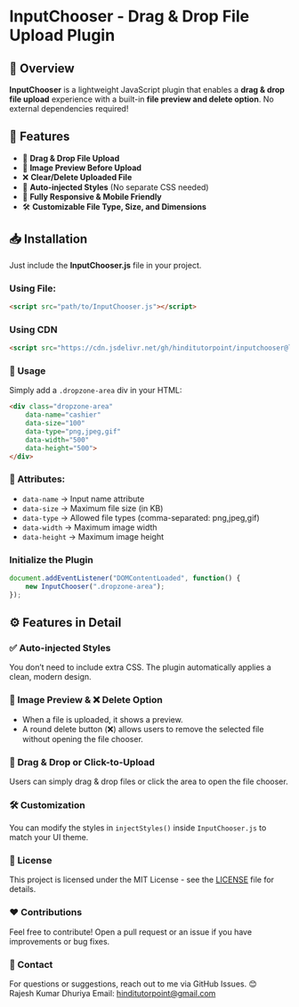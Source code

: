 # InputChooser - Drag & Drop File Upload Plugin

## 📌 Overview
**InputChooser** is a lightweight JavaScript plugin that enables a **drag & drop file upload** experience with a built-in **file preview and delete option**. No external dependencies required!

## 🎯 Features
- 📂 **Drag & Drop File Upload**
- 📸 **Image Preview Before Upload**
- ❌ **Clear/Delete Uploaded File**
- 🎨 **Auto-injected Styles** (No separate CSS needed)
- 📱 **Fully Responsive & Mobile Friendly**
- 🛠 **Customizable File Type, Size, and Dimensions**

## 📥 Installation
Just include the **InputChooser.js** file in your project.

### Using File:
```html
<script src="path/to/InputChooser.js"></script>
```
### Using CDN
```html
<script src="https://cdn.jsdelivr.net/gh/hinditutorpoint/inputchooser@latest/InputChooser.min.js"></script>
```

### 🚀 Usage
Simply add a `.dropzone-area` div in your HTML:
```html
<div class="dropzone-area" 
    data-name="cashier" 
    data-size="100" 
    data-type="png,jpeg,gif" 
    data-width="500" 
    data-height="500">
</div>
```

### 📌 Attributes:
- `data-name` → Input name attribute
- `data-size` → Maximum file size (in KB)
- `data-type` → Allowed file types (comma-separated: png,jpeg,gif)
- `data-width` → Maximum image width
- `data-height` → Maximum image height

### Initialize the Plugin
```js
document.addEventListener("DOMContentLoaded", function() {
    new InputChooser(".dropzone-area");
});
```
## ⚙️ Features in Detail
### ✅ Auto-injected Styles
You don’t need to include extra CSS. The plugin automatically applies a clean, modern design.

### 📸 Image Preview & ❌ Delete Option
- When a file is uploaded, it shows a preview.
- A round delete button (❌) allows users to remove the selected file without opening the file chooser.

### 🔄 Drag & Drop or Click-to-Upload
Users can simply drag & drop files or click the area to open the file chooser.

### 🛠 Customization
You can modify the styles in `injectStyles()` inside `InputChooser.js` to match your UI theme.

### 📜 License
This project is licensed under the MIT License - see the [LICENSE](LICENSE) file for details.

### ❤️ Contributions
Feel free to contribute! Open a pull request or an issue if you have improvements or bug fixes.

### 📧 Contact
For questions or suggestions, reach out to me via GitHub Issues. 😊<br/>
Rajesh Kumar Dhuriya
Email: hinditutorpoint@gmail.com
